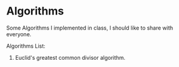 # Algorithms
Some Algorithms I implemented in class, I should like to share with everyone.

Algorithms List:  
1. Euclid's greatest common divisor algorithm.
